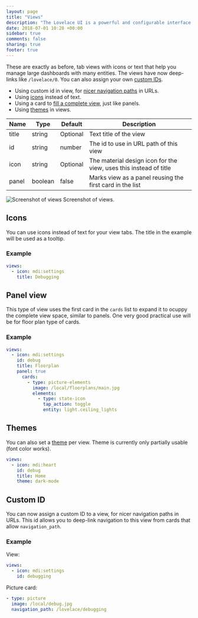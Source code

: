 ```yaml
---
layout: page
title: "Views"
description: "The Lovelace UI is a powerful and configurable interface for Home Assistant."
date: 2018-07-01 10:28 +00:00
sidebar: true
comments: false
sharing: true
footer: true
---
```


These are exactly as before, tab views with icons or text that help you manage large dashboards with many entities. The views have now deep-links like `/lovelace/0`. You can also assign your own [custom IDs](/lovelace/views/#custom-id).

- Using custom id in view, for [nicer navigation paths](/lovelace/views/#custom-id) in URLs.
- Using [icons](/lovelace/views/#icons) instead of text.
- Using a card to [fill a complete view](/lovelace/views/#panel-view), just like panels.
- Using [themes](/lovelace/views/#themes) in views.

| Name | Type | Default | Description
| ---- | ---- | ------- | -----------
| title | string | Optional | Text title of the view
| id | string | number | The id to use in URL path of this view
| icon | string | Optional | The material design icon for the view, uses this instead of title
| panel | boolean | false | Marks view as a panel reusing the first card in the list

<p class='img'>
<img src='/images/lovelace/lovelace_views.gif' alt='Screenshot of views'>
Screenshot of views.
</p>

## Icons

You can use icons instead of text for your view tabs. The title in the example will be used as a tooltip.

### Example

```yaml
views:
  - icon: mdi:settings
    title: Debugging
```

## Panel view

This type of view uses the first card in the `cards` list to expand it to ocuppy the complete view space, similar to panels. One very good practical use will be for floor plan type of cards.

### Example

```yaml
views:
  - icon: mdi:settings
    id: debug
    title: Floorplan
    panel: true
      cards:
        - type: picture-elements
          image: /local/floorplans/main.jpg
          elements:
            - type: state-icon
              tap_action: toggle
              entity: light.ceiling_lights
```

## Themes

You can also set a [theme](/frontend/#themes) per view. Theme is currently only partially usable (font color works).

```yaml
views:
  - icon: mdi:heart
    id: debug
    title: Home
    theme: dark-mode
```

## Custom ID

You can now assign a custom ID to a view, for nicer navigation paths in URLs. This id allows you to deep-link navigation to this view from cards that allow `navigation_path`. 

### Example

View:

```yaml
views:
  - icon: mdi:settings
    id: debugging
```

Picture card:

```yaml
- type: picture
  image: /local/debug.jpg
  navigation_path: /lovelace/debugging
```
